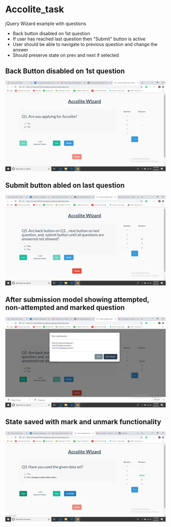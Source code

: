 # Accolite_task

jQuery Wizard example with questions

- Back button disabled on 1st question
- If user has reached last question then "Submit" button is active
- User should be able to navigate to previous question and change the answer
- Should preserve state on prev and next if selected
  

  
## Back Button disabled on 1st question 
![Image](https://raw.githubusercontent.com/techquee/Accolite_task/master/images/image.png)

## Submit button abled on last question
![Image](https://raw.githubusercontent.com/techquee/Accolite_task/master/images/image%20(1).png)

## After submission model showing attempted, non-attempted and marked question
![Image](https://raw.githubusercontent.com/techquee/Accolite_task/master/images/image%20(2).png)

## State saved with mark and unmark functionality
![Image](https://raw.githubusercontent.com/techquee/Accolite_task/master/images/image%20(3).png)

